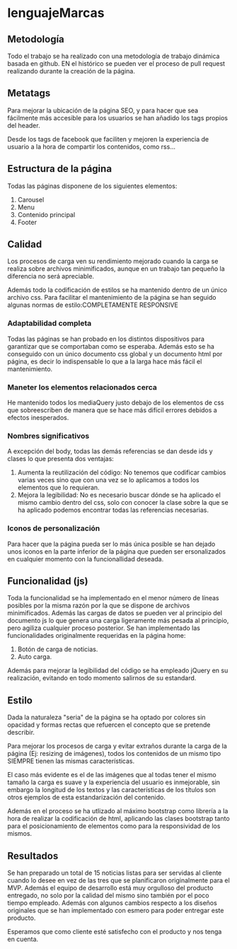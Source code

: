 # lenguajeMarcas

## Metodología
Todo el trabajo se ha realizado con una metodología de trabajo dinámica basada en github. EN el histórico se pueden ver el proceso de pull request realizando durante la creación de la página.

## Metatags
Para mejorar la ubicación de la página SEO, y para hacer que sea fácilmente más accesible para los usuarios se han añadido los tags propios del header.

Desde los tags de facebook que faciliten y mejoren la experiencia de usuario a la hora de compartir los contenidos, como rss...

## Estructura de la página
Todas las páginas disponene de los siguientes elementos:

1. Carousel
2. Menu
3. Contenido principal
4. Footer

## Calidad
Los procesos de carga ven su rendimiento mejorado cuando la carga se realiza sobre archivos minimificados, aunque en un trabajo tan pequeño la diferencia no será apreciable.

Además todo la codificación de estilos se ha mantenido dentro de un único archivo css. Para facilitar el mantenimiento de la página se han seguido algunas normas de estilo:COMPLETAMENTE RESPONSIVE

### Adaptabilidad completa
Todas las páginas se han probado en los distintos dispositivos para garantizar que se comportaban como se esperaba. Además esto se ha conseguido con un único documento css global y un documento html por página, es decir lo indispensable lo que a la larga hace más fácil el mantenimiento.

### Maneter los elementos relacionados cerca
He mantenido todos los mediaQuery justo debajo de los elementos de css que sobreescriben de manera que se hace más difícil errores debidos a efectos inesperados.

### Nombres significativos
A excepción del body, todas las demás referencias se dan desde ids y clases lo que presenta dos ventajas:

1. Aumenta la reutilización del código: No tenemos que codificar cambios varias veces sino que con una vez se lo aplicamos a todos los elementos que lo requieran.
2. Mejora la legibilidad: No es necesario buscar dónde se ha aplicado el mismo cambio dentro del css, solo con conocer la clase sobre la que se ha aplicado podemos encontrar todas las referencias necesarias.

### Iconos de personalización
Para hacer que la página pueda ser lo más única posible se han dejado unos iconos en la parte inferior de la página que pueden ser ersonalizados en cualquier momento con la funcionallidad deseada.

## Funcionalidad (js)
Toda la funcionalidad se ha implementado en el menor número de líneas posibles por la misma razón por la que se dispone de archivos minimificados.
Además las cargas de datos se pueden ver al principio del documento js lo que genera una carga ligeramente más pesada al principio, pero agiliza cualquier proceso posterior.
Se han implementado las funcionalidades originalmente requeridas en la página home:

1. Botón de carga de noticias.
2. Auto carga.

Además para mejorar la legibilidad del código se ha empleado jQuery en su realización, evitando en todo momento salirnos de su estandard.

## Estilo
Dada la naturaleza "seria" de la página se ha optado por colores sin opacidad  y formas rectas que refuercen el concepto que se pretende describir.


Para mejorar los procesos de carga y evitar extraños durante la carga de la página (Ej: resizing de imágenes), todos los contenidos de un mismo tipo SIEMPRE tienen las mismas características.

El caso más evidente es el de las imágenes que al todas tener el mismo tamaño la carga es suave y la experiencia del usuario es inmejorable, sin embargo la longitud de los textos y las características de los títulos son otros ejemplos de esta estandarización del contenido.

Además en el proceso se ha utlizado al máximo bootstrap como librería a la hora de realizar la codificación de html, aplicando las clases bootstrap tanto para el posicionamiento de elementos como para la responsividad de los mismos.

## Resultados
Se han preparado un total de 15 noticias listas para ser servidas al cliente cuando lo desee en vez de las tres que se planificaron originalmente para el MVP. Además el equipo de desarrollo está muy orgulloso del producto entregado, no solo por la calidad del mismo sino también por el poco tiempo empleado.
Además con algunos cambios respecto a los diseños originales que se han implementado con esmero para poder entregar este producto.

Esperamos que como cliente esté satisfecho con el producto y nos tenga en cuenta.
